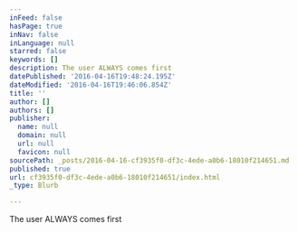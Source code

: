 ```yaml
---
inFeed: false
hasPage: true
inNav: false
inLanguage: null
starred: false
keywords: []
description: The user ALWAYS comes first
datePublished: '2016-04-16T19:48:24.195Z'
dateModified: '2016-04-16T19:46:06.854Z'
title: ''
author: []
authors: []
publisher:
  name: null
  domain: null
  url: null
  favicon: null
sourcePath: _posts/2016-04-16-cf3935f0-df3c-4ede-a0b6-18010f214651.md
published: true
url: cf3935f0-df3c-4ede-a0b6-18010f214651/index.html
_type: Blurb

---
```

The user ALWAYS comes first